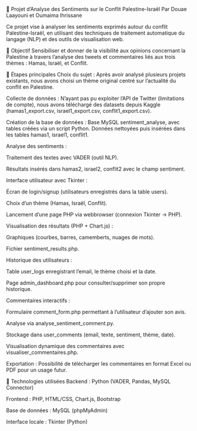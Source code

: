 💬 Projet d’Analyse des Sentiments sur le Conflit Palestine-Israël
Par Douae Laayouni et Oumaima Ihrissane

Ce projet vise à analyser les sentiments exprimés autour du conflit Palestine-Israël, en utilisant des techniques de traitement automatique du langage (NLP) et des outils de visualisation web.

🧠 Objectif
Sensibiliser et donner de la visibilité aux opinions concernant la Palestine à travers l’analyse des tweets et commentaires liés aux trois thèmes : Hamas, Israël, et Conflit.

🔧 Étapes principales
Choix du sujet :
Après avoir analysé plusieurs projets existants, nous avons choisi un thème original centré sur l’actualité du conflit en Palestine.

Collecte de données :
N’ayant pas pu exploiter l’API de Twitter (limitations de compte), nous avons téléchargé des datasets depuis Kaggle (hamas1_export.csv, israel1_export.csv, conflit1_export.csv).

Création de la base de données :
Base MySQL sentiment_analyse, avec tables créées via un script Python. Données nettoyées puis insérées dans les tables hamas1, israel1, conflit1.

Analyse des sentiments :

Traitement des textes avec VADER (outil NLP).

Résultats insérés dans hamas2, israel2, conflit2 avec le champ sentiment.

Interface utilisateur avec Tkinter :

Écran de login/signup (utilisateurs enregistrés dans la table users).

Choix d’un thème (Hamas, Israël, Conflit).

Lancement d’une page PHP via webbrowser (connexion Tkinter → PHP).

Visualisation des résultats (PHP + Chart.js) :

Graphiques (courbes, barres, camemberts, nuages de mots).

Fichier sentiment_results.php.

Historique des utilisateurs :

Table user_logs enregistrant l’email, le thème choisi et la date.

Page admin_dashboard.php pour consulter/supprimer son propre historique.

Commentaires interactifs :

Formulaire comment_form.php permettant à l’utilisateur d’ajouter son avis.

Analyse via analyse_sentiment_comment.py.

Stockage dans user_comments (email, texte, sentiment, thème, date).

Visualisation dynamique des commentaires avec visualiser_commentaires.php.

Exportation :
Possibilité de télécharger les commentaires en format Excel ou PDF pour un usage futur.

📁 Technologies utilisées
Backend : Python (VADER, Pandas, MySQL Connector)

Frontend : PHP, HTML/CSS, Chart.js, Bootstrap

Base de données : MySQL (phpMyAdmin)

Interface locale : Tkinter (Python)
